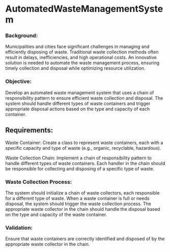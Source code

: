 # AutomatedWasteManagementSystem


### Background:
Municipalities and cities face significant challenges in managing and efficiently disposing of waste. Traditional waste collection methods often result in delays, inefficiencies, and high operational costs. An innovative solution is needed to automate the waste management process, ensuring timely collection and disposal while optimizing resource utilization.
### Objective: 
Develop an automated waste management system that uses a chain of responsibility pattern to ensure efficient waste collection and disposal. The system should handle different types of waste containers and trigger appropriate disposal actions based on the type and capacity of each container.
## Requirements:

Waste Container: Create a class to represent waste containers, each with a specific capacity and type of waste (e.g., organic, recyclable, hazardous).

Waste Collection Chain: Implement a chain of responsibility pattern to handle different types of waste containers. Each handler in the chain should be responsible for collecting and disposing of a specific type of waste.

### Waste Collection Process:
The system should initialize a chain of waste collectors, each responsible for a different type of waste.
When a waste container is full or needs disposal, the system should trigger the waste collection process.
The appropriate waste collector in the chain should handle the disposal based on the type and capacity of the waste container.

### Validation: 
Ensure that waste containers are correctly identified and disposed of by the appropriate waste collector in the chain.
